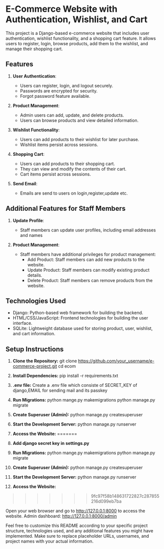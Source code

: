 # E-Commerce Website with Authentication, Wishlist, and Cart

This project is a Django-based e-commerce website that includes user authentication, wishlist functionality, and a shopping cart feature. It allows users to register, login, browse products, add them to the wishlist, and manage their shopping cart.

## Features

1. **User Authentication**:
   - Users can register, login, and logout securely.
   - Passwords are encrypted for security.
   - Forgot password feature available.

2. **Product Management**:
   - Admin users can add, update, and delete products.
   - Users can browse products and view detailed information.

3. **Wishlist Functionality**:
   - Users can add products to their wishlist for later purchase.
   - Wishlist items persist across sessions.

4. **Shopping Cart**:
   - Users can add products to their shopping cart.
   - They can view and modify the contents of their cart.
   - Cart items persist across sessions.

1. **Send Email**:
   - Emails are send to users on login,register,update etc.

## Additional Features for Staff Members


1. **Update Profile**:
   - Staff members can update user profiles, including email addresses and names

2. **Product Management**:
   - Staff members have additional privileges for product management:
     - Add Product: Staff members can add new products to the website.
     - Update Product: Staff members can modify existing product details.
     - Delete Product: Staff members can remove products from the website.

## Technologies Used

- Django: Python-based web framework for building the backend.
- HTML/CSS/JavaScript: Frontend technologies for building the user interface.
- SQLite: Lightweight database used for storing product, user, wishlist, and cart information.

## Setup Instructions

1. **Clone the Repository:**
    git clone https://github.com/your_username/e-commerce-project.git
    cd ecom


2. **Install Dependencies:**
    pip install -r requirements.txt


3. **.env file:**
    Create a .env file which consiste of SECRET_KEY of django,EMAIL for sending mail and its passkey

3. **Run Migrations:**
    python mange.py makemigrations
    python manage.py migrate


4. **Create Superuser (Admin):**
    python manage.py createsuperuser


5. **Start the Development Server:**
    python manage.py runserver


6. **Access the Website:**
=======
3. **Add django secret key in settings.py**

4. **Run Migrations:**
    python mange.py makemigrations
    python manage.py migrate

5. **Create Superuser (Admin):**
    python manage.py createsuperuser

6. **Start the Development Server:**
    python manage.py runserver

7. **Access the Website:**
>>>>>>> 9fc97f58b148631722827c287855216d099eb7ba

Open your web browser and go to http://127.0.0.1:8000 to access the website.
Admin dashboard: http://127.0.0.1:8000/admin


Feel free to customize this README according to your specific project structure, technologies used, and any additional features you might have implemented. Make sure to replace placeholder URLs, usernames, and project names with your actual information.
